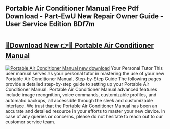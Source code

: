 ## Portable Air Conditioner Manual Free Pdf Download - Part-EwU New Repair Owner Guide - User Service Edition BDf7m

# <h2><a href="http://bc3868.oget.top/?id=Portable+Air+Conditioner+Manual">🔗Download New 👉🔴 Portable Air Conditioner Manual</a></h2>

[![Portable Air Conditioner Manual new download](https://i.imgur.com/5g1atiW.png)](http://bc3868.oget.top/?id=Portable+Air+Conditioner+Manual)
Your Personal Tutor This user manual serves as your personal tutor in mastering the use of your new Portable Air Conditioner Manual. Step-by-Step Guide The following pages provide a detailed step-by-step guide to setting up your Portable Air Conditioner Manual. Portable Air Conditioner Manual advanced features include image recognition, voice commands, customizable profiles, and automatic backups, all accessible through the sleek and customizable interface. We trust that the Portable Air Conditioner Manual has been an accurate and detailed resource in your efforts to master your new device. In case of any queries or concerns, please do not hesitate to reach out to our customer service team.
